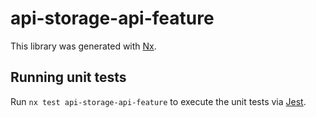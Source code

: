 # api-storage-api-feature

This library was generated with [Nx](https://nx.dev).

## Running unit tests

Run `nx test api-storage-api-feature` to execute the unit tests via [Jest](https://jestjs.io).
